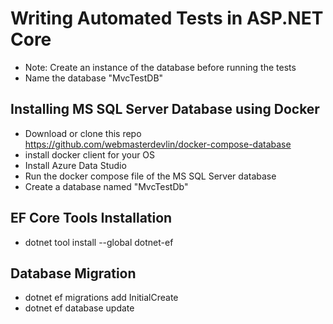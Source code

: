 # Writing Automated Tests in ASP.NET Core

- Note: Create an instance of the database before running the tests
- Name the database "MvcTestDB"

## Installing MS SQL Server Database using Docker

- Download or clone this repo https://github.com/webmasterdevlin/docker-compose-database
- install docker client for your OS
- Install Azure Data Studio
- Run the docker compose file of the MS SQL Server database
- Create a database named "MvcTestDb"

## EF Core Tools Installation

- dotnet tool install --global dotnet-ef

## Database Migration
- dotnet ef migrations add InitialCreate
- dotnet ef database update
